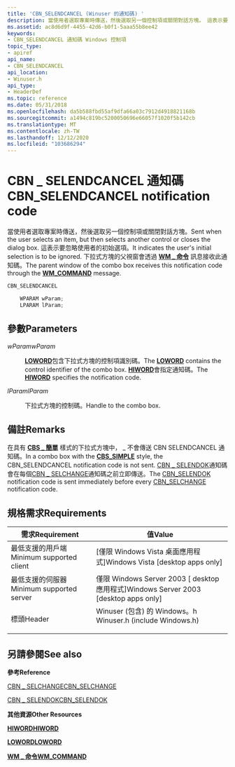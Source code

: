 ```yaml
---
title: 'CBN_SELENDCANCEL (Winuser 的通知碼) '
description: 當使用者選取專案時傳送，然後選取另一個控制項或關閉對話方塊。 這表示要忽略使用者的初始選項。 下拉式方塊的父視窗會透過 WM 命令訊息接收此通知碼 \_ 。
ms.assetid: ac8d6d9f-4455-42d6-b0f1-5aaa55b8ee42
keywords:
- CBN_SELENDCANCEL 通知碼 Windows 控制項
topic_type:
- apiref
api_name:
- CBN_SELENDCANCEL
api_location:
- Winuser.h
api_type:
- HeaderDef
ms.topic: reference
ms.date: 05/31/2018
ms.openlocfilehash: da5b588fbd55af9dfa66a03c7912d4918821168b
ms.sourcegitcommit: a1494c819bc5200050696e66057f1020f5b142cb
ms.translationtype: MT
ms.contentlocale: zh-TW
ms.lasthandoff: 12/12/2020
ms.locfileid: "103686294"
---
```

# <a name="cbn_selendcancel-notification-code"></a><span data-ttu-id="0a1ea-106">CBN \_ SELENDCANCEL 通知碼</span><span class="sxs-lookup"><span data-stu-id="0a1ea-106">CBN\_SELENDCANCEL notification code</span></span>

<span data-ttu-id="0a1ea-107">當使用者選取專案時傳送，然後選取另一個控制項或關閉對話方塊。</span><span class="sxs-lookup"><span data-stu-id="0a1ea-107">Sent when the user selects an item, but then selects another control or closes the dialog box.</span></span> <span data-ttu-id="0a1ea-108">這表示要忽略使用者的初始選項。</span><span class="sxs-lookup"><span data-stu-id="0a1ea-108">It indicates the user's initial selection is to be ignored.</span></span> <span data-ttu-id="0a1ea-109">下拉式方塊的父視窗會透過 [**WM \_ 命令**](/windows/desktop/menurc/wm-command) 訊息接收此通知碼。</span><span class="sxs-lookup"><span data-stu-id="0a1ea-109">The parent window of the combo box receives this notification code through the [**WM\_COMMAND**](/windows/desktop/menurc/wm-command) message.</span></span>


```C++
CBN_SELENDCANCEL

    WPARAM wParam;
    LPARAM lParam; 
```



## <a name="parameters"></a><span data-ttu-id="0a1ea-110">參數</span><span class="sxs-lookup"><span data-stu-id="0a1ea-110">Parameters</span></span>

<dl> <dt>

<span data-ttu-id="0a1ea-111">*wParam*</span><span class="sxs-lookup"><span data-stu-id="0a1ea-111">*wParam*</span></span> 
</dt> <dd>

<span data-ttu-id="0a1ea-112">[**LOWORD**](/previous-versions/windows/desktop/legacy/ms632659(v=vs.85))包含下拉式方塊的控制項識別碼。</span><span class="sxs-lookup"><span data-stu-id="0a1ea-112">The [**LOWORD**](/previous-versions/windows/desktop/legacy/ms632659(v=vs.85)) contains the control identifier of the combo box.</span></span> <span data-ttu-id="0a1ea-113">[**HIWORD**](/previous-versions/windows/desktop/legacy/ms632657(v=vs.85))會指定通知碼。</span><span class="sxs-lookup"><span data-stu-id="0a1ea-113">The [**HIWORD**](/previous-versions/windows/desktop/legacy/ms632657(v=vs.85)) specifies the notification code.</span></span>

</dd> <dt>

<span data-ttu-id="0a1ea-114">*lParam*</span><span class="sxs-lookup"><span data-stu-id="0a1ea-114">*lParam*</span></span> 
</dt> <dd>

<span data-ttu-id="0a1ea-115">下拉式方塊的控制碼。</span><span class="sxs-lookup"><span data-stu-id="0a1ea-115">Handle to the combo box.</span></span>

</dd> </dl>

## <a name="remarks"></a><span data-ttu-id="0a1ea-116">備註</span><span class="sxs-lookup"><span data-stu-id="0a1ea-116">Remarks</span></span>

<span data-ttu-id="0a1ea-117">在具有 [**CBS \_ 簡單**](combo-box-styles.md) 樣式的下拉式方塊中， \_ 不會傳送 CBN SELENDCANCEL 通知碼。</span><span class="sxs-lookup"><span data-stu-id="0a1ea-117">In a combo box with the [**CBS\_SIMPLE**](combo-box-styles.md) style, the CBN\_SELENDCANCEL notification code is not sent.</span></span> <span data-ttu-id="0a1ea-118">[CBN \_ SELENDOK](cbn-selendok.md)通知碼會在每個[CBN \_ SELCHANGE](cbn-selchange.md)通知碼之前立即傳送。</span><span class="sxs-lookup"><span data-stu-id="0a1ea-118">The [CBN\_SELENDOK](cbn-selendok.md) notification code is sent immediately before every [CBN\_SELCHANGE](cbn-selchange.md) notification code.</span></span>

## <a name="requirements"></a><span data-ttu-id="0a1ea-119">規格需求</span><span class="sxs-lookup"><span data-stu-id="0a1ea-119">Requirements</span></span>



| <span data-ttu-id="0a1ea-120">需求</span><span class="sxs-lookup"><span data-stu-id="0a1ea-120">Requirement</span></span> | <span data-ttu-id="0a1ea-121">值</span><span class="sxs-lookup"><span data-stu-id="0a1ea-121">Value</span></span> |
|-------------------------------------|----------------------------------------------------------------------------------------------------------|
| <span data-ttu-id="0a1ea-122">最低支援的用戶端</span><span class="sxs-lookup"><span data-stu-id="0a1ea-122">Minimum supported client</span></span><br/> | <span data-ttu-id="0a1ea-123">\[僅限 Windows Vista 桌面應用程式\]</span><span class="sxs-lookup"><span data-stu-id="0a1ea-123">Windows Vista \[desktop apps only\]</span></span><br/>                                                           |
| <span data-ttu-id="0a1ea-124">最低支援的伺服器</span><span class="sxs-lookup"><span data-stu-id="0a1ea-124">Minimum supported server</span></span><br/> | <span data-ttu-id="0a1ea-125">僅限 Windows Server 2003 \[ desktop 應用程式\]</span><span class="sxs-lookup"><span data-stu-id="0a1ea-125">Windows Server 2003 \[desktop apps only\]</span></span><br/>                                                     |
| <span data-ttu-id="0a1ea-126">標頭</span><span class="sxs-lookup"><span data-stu-id="0a1ea-126">Header</span></span><br/>                   | <dl> <span data-ttu-id="0a1ea-127"><dt>Winuser (包含) 的 Windows。h </dt></span><span class="sxs-lookup"><span data-stu-id="0a1ea-127"><dt>Winuser.h (include Windows.h)</dt></span></span> </dl> |



## <a name="see-also"></a><span data-ttu-id="0a1ea-128">另請參閱</span><span class="sxs-lookup"><span data-stu-id="0a1ea-128">See also</span></span>

<dl> <dt>

<span data-ttu-id="0a1ea-129">**參考**</span><span class="sxs-lookup"><span data-stu-id="0a1ea-129">**Reference**</span></span>
</dt> <dt>

[<span data-ttu-id="0a1ea-130">CBN \_ SELCHANGE</span><span class="sxs-lookup"><span data-stu-id="0a1ea-130">CBN\_SELCHANGE</span></span>](cbn-selchange.md)
</dt> <dt>

[<span data-ttu-id="0a1ea-131">CBN \_ SELENDOK</span><span class="sxs-lookup"><span data-stu-id="0a1ea-131">CBN\_SELENDOK</span></span>](cbn-selendok.md)
</dt> <dt>

<span data-ttu-id="0a1ea-132">**其他資源**</span><span class="sxs-lookup"><span data-stu-id="0a1ea-132">**Other Resources**</span></span>
</dt> <dt>

<span data-ttu-id="0a1ea-133">[**HIWORD**](/previous-versions/windows/desktop/legacy/ms632657(v=vs.85))</span><span class="sxs-lookup"><span data-stu-id="0a1ea-133">[**HIWORD**](/previous-versions/windows/desktop/legacy/ms632657(v=vs.85))</span></span>
</dt> <dt>

<span data-ttu-id="0a1ea-134">[**LOWORD**](/previous-versions/windows/desktop/legacy/ms632659(v=vs.85))</span><span class="sxs-lookup"><span data-stu-id="0a1ea-134">[**LOWORD**](/previous-versions/windows/desktop/legacy/ms632659(v=vs.85))</span></span>
</dt> <dt>

[<span data-ttu-id="0a1ea-135">**WM \_ 命令**</span><span class="sxs-lookup"><span data-stu-id="0a1ea-135">**WM\_COMMAND**</span></span>](/windows/desktop/menurc/wm-command)
</dt> </dl>

 

